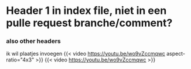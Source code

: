 # Header 1 in index file, niet in een pulle request branche/comment?
### also other headers

ik wil plaatjes invoegen
{{< video https://youtu.be/wo9vZccmqwc aspect-ratio="4x3" >}}
{{< video https://youtu.be/wo9vZccmqwc >}}
